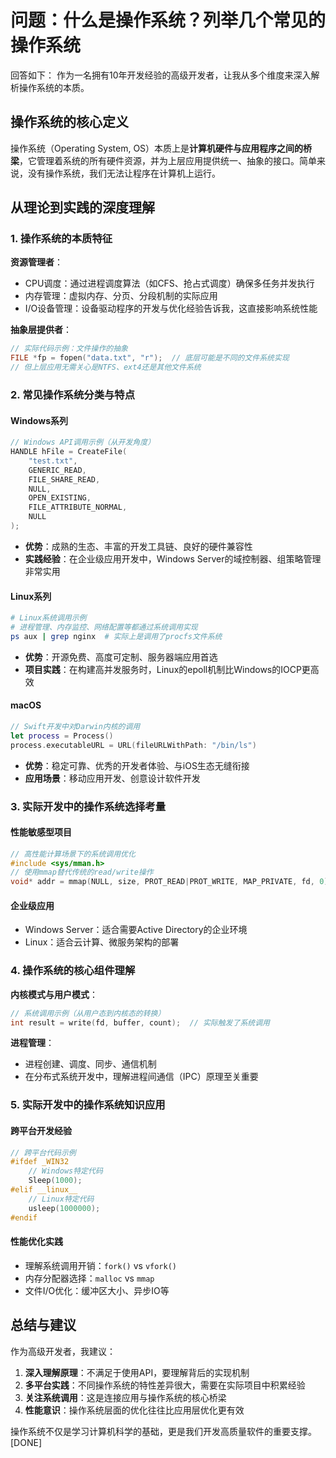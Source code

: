 # 问题：什么是操作系统？列举几个常见的操作系统
回答如下：
作为一名拥有10年开发经验的高级开发者，让我从多个维度来深入解析操作系统的本质。

## 操作系统的核心定义

操作系统（Operating System, OS）本质上是**计算机硬件与应用程序之间的桥梁**，它管理着系统的所有硬件资源，并为上层应用提供统一、抽象的接口。简单来说，没有操作系统，我们无法让程序在计算机上运行。

## 从理论到实践的深度理解

### 1. 操作系统的本质特征

**资源管理者**：
- CPU调度：通过进程调度算法（如CFS、抢占式调度）确保多任务并发执行
- 内存管理：虚拟内存、分页、分段机制的实际应用
- I/O设备管理：设备驱动程序的开发与优化经验告诉我，这直接影响系统性能

**抽象层提供者**：
```c
// 实际代码示例：文件操作的抽象
FILE *fp = fopen("data.txt", "r");  // 底层可能是不同的文件系统实现
// 但上层应用无需关心是NTFS、ext4还是其他文件系统
```

### 2. 常见操作系统分类与特点

#### **Windows系列**
```cpp
// Windows API调用示例（从开发角度）
HANDLE hFile = CreateFile(
    "test.txt",
    GENERIC_READ,
    FILE_SHARE_READ,
    NULL,
    OPEN_EXISTING,
    FILE_ATTRIBUTE_NORMAL,
    NULL
);
```
- **优势**：成熟的生态、丰富的开发工具链、良好的硬件兼容性
- **实践经验**：在企业级应用开发中，Windows Server的域控制器、组策略管理非常实用

#### **Linux系列**
```bash
# Linux系统调用示例
# 进程管理、内存监控、网络配置等都通过系统调用实现
ps aux | grep nginx  # 实际上是调用了procfs文件系统
```
- **优势**：开源免费、高度可定制、服务器端应用首选
- **项目实践**：在构建高并发服务时，Linux的epoll机制比Windows的IOCP更高效

#### **macOS**
```swift
// Swift开发中对Darwin内核的调用
let process = Process()
process.executableURL = URL(fileURLWithPath: "/bin/ls")
```
- **优势**：稳定可靠、优秀的开发者体验、与iOS生态无缝衔接
- **应用场景**：移动应用开发、创意设计软件开发

### 3. 实际开发中的操作系统选择考量

#### **性能敏感型项目**
```c
// 高性能计算场景下的系统调用优化
#include <sys/mman.h>
// 使用mmap替代传统的read/write操作
void* addr = mmap(NULL, size, PROT_READ|PROT_WRITE, MAP_PRIVATE, fd, 0);
```

#### **企业级应用**
- Windows Server：适合需要Active Directory的企业环境
- Linux：适合云计算、微服务架构的部署

### 4. 操作系统的核心组件理解

**内核模式与用户模式**：
```c
// 系统调用示例（从用户态到内核态的转换）
int result = write(fd, buffer, count);  // 实际触发了系统调用
```

**进程管理**：
- 进程创建、调度、同步、通信机制
- 在分布式系统开发中，理解进程间通信（IPC）原理至关重要

### 5. 实际开发中的操作系统知识应用

#### **跨平台开发经验**
```c
// 跨平台代码示例
#ifdef _WIN32
    // Windows特定代码
    Sleep(1000);
#elif __linux__
    // Linux特定代码
    usleep(1000000);
#endif
```

#### **性能优化实践**
- 理解系统调用开销：`fork()` vs `vfork()`
- 内存分配器选择：`malloc` vs `mmap`
- 文件I/O优化：缓冲区大小、异步IO等

## 总结与建议

作为高级开发者，我建议：

1. **深入理解原理**：不满足于使用API，要理解背后的实现机制
2. **多平台实践**：不同操作系统的特性差异很大，需要在实际项目中积累经验
3. **关注系统调用**：这是连接应用与操作系统的核心桥梁
4. **性能意识**：操作系统层面的优化往往比应用层优化更有效

操作系统不仅是学习计算机科学的基础，更是我们开发高质量软件的重要支撑。[DONE]